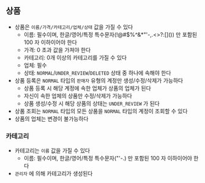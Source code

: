 ## 상품

* 상품은 `이름/가격/카테고리/업체/상태` 값을 가질 수 있다
  * 이름: 필수이며, 한글/영어/특정 특수문자(!@#$%^&*"'-,.<>?:\[\]()) 만 포함된 100 자 이하이어야 한다
  * 가격: 0 초과 값을 가져야 한다
  * 카테고리: 0개 이상의 카테고리를 가질 수 있다
  * 업체: 필수
  * 상태: `NORMAL`/`UNDER_REVIEW`/`DELETED` 상태 중 하나에 속해야 한다
* 상품 등록은 `NORMAL` 타입의 `판매자` 유형의 계정만 생성/수정/삭제가 가능하다
  * 상품 등록 시 해당 계정에 속한 업체가 상품의 업체가 된다
  * 자신이 속한 업체의 상품만 수정/삭제가 가능하다
  * 상품 생성/수정 시 해당 상품의 상태는 `UNDER_REVIEW` 가 된다
* 상품 조회는 `NORMAL` 타입의 모든 상품을 `NORMAL` 타입의 계정이 조회할 수 있다
* 상품의 업체는 변경이 불가능하다

### 카테고리

* 카테고리는 `이름` 값을 가질 수 있다
  * 이름: 필수이며, 한글/영어/특정 특수문자("'-.) 만 포함된 100 자 이하이어야 한다
* `관리자` 에 의해 카테고리가 생성된다

